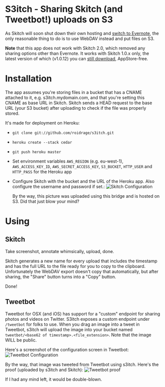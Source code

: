 S3itch - Sharing Skitch (and Tweetbot!) uploads on S3
======

As Skitch will soon shut down their own hosting and [switch to
Evernote](http://blog.evernote.com/2012/03/19/skitch-for-mac-gets-sharing-through-evernote/),
the only reasonable thing to do is to use WebDAV instead and put files on S3.

**Note** that this app does not work with Skitch 2.0, which removed any sharing
options other than Evernote. It works with Skitch 1.0.x only, the latest version
of which (v1.0.12) you can [still
download](http://www.macupdate.com/download/39932/skitch.zip), AppStore-free.

Installation
============

The app assumes you're storing files in a bucket that has a CNAME attached to
it, e.g. s3itch.mydomain.com, and that you're setting this CNAME as base URL in
Skitch. Skitch sends a HEAD request to the base URL (your S3 bucket) after
uploading to check if the file was properly stored.

It's made for deployment on Heroku:

* `git clone git://github.com/roidrage/s3itch.git`
* `heroku create --stack cedar`
* `git push heroku master`
* Set environment variables `AWS_REGION` (e.g. eu-west-1), `AWS_ACCESS_KEY_ID`,
  `AWS_SECRET_ACCESS_KEY`, `S3_BUCKET`, `HTTP_USER` and `HTTP_PASS` for the Heroku app
* Configure Skitch with the bucket and the URL of the Heroku app. Also configure the
  username and password if set.: ![Skitch Configuration](http://s3itch.paperplanes.de/Preferences-20120401-174030.png)

  By the way, this picture was uploaded using this bridge and is hosted on S3.
  Did that just blow your mind?

Using
=====

Skitch
------
Take screenshot, annotate whimsically, upload, done.

Skitch generates a new name for every upload that includes the timestamp and has
the full URL to the file ready for you to copy to the clipboard. Unfortunately
the WebDAV export doesn't copy that automatically, but after sharing, the "Share"
button turns into a "Copy" button.

Done!

Tweetbot
--------
Tweetbot for OSX (and iOS) has support for a "custom" endpoint for sharing photos and videos on Twitter. S3itch exposes a custom endpoint under `/tweetbot` for folks to use.
When you drag an image into a tweet in Tweetbot, s3itch will upload the image into your bucket named `tweetbot/<base62 of timestamp>.<file_extension>`. Note that the image WILL be public.

Here's a screenshot of the configuration screen in Tweetbot:
![Tweetbot Configuration](https://s3itch.s3.amazonaws.com/tweetbot%2F1tqjKx.jpg)

By the way, that image was tweeted from Tweetbot using s3itch. Here's the proof (uploaded by s3itch and Skitch):
![Tweetbot proof](http://s3itch.s3.amazonaws.com/Screen_Shot_2012-10-22_at_11.17.24_AM-20121022-111803.jpg)

If I had any mind left, it would be double-blown.
